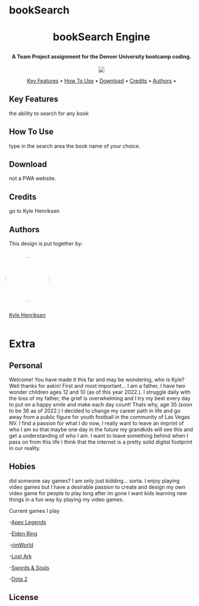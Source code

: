 # bookSearch
<html>
<body style= "backgrond-color: red;">

<h1 align="center">



bookSearch Engine

</h1>

<h4 align="center">A Team Project assignment for the Denver University bootcamp coding.</h4>

<p align="center">
  <a href="https://saythanks.io/to/khenriksenbootcamp@gmail.com">
      <img src="https://img.shields.io/badge/SayThanks.io-%E2%98%BC-1EAEDB.svg">
  </a>
</p>

<p align="center">
  <a href="#key-features">Key Features</a> •
  <a href="#how-to-use">How To Use</a> •
  <a href="#download">Download</a> •
  <a href="#credits">Credits</a> •
  <a href="#authors">Authors</a> •
  
</p>

## Key Features

the ability to search for any book

## How To Use

type in the search area the book name of your choice.

## Download

  not a PWA website.
  
## Credits

go to Kyle Henriksen

## Authors

This design is put together by:

<div style = "display: flex; flex-wrap: wrap">

<div>
<img style = "width: 120px; border-radius:255px; position: relative; right: 25px;padding: 15px" src="https://avatars.githubusercontent.com/u/97247627?v=4">

[Kyle Henriksen](http://github.com/starbjornx)

</div>

</div>
</div>

# Extra

## Personal

Welcome! You have made it this far and may be wondering, who is Kyle? Well thanks for askin! First and most important... I am a father, I have two wonder children ages 12 and 10 (as of this year 2022.). I struggle daily with the loss of my father, the grief is overwhelming and I try my best every day to put on a happy smile and make each day count! Thats why, age 35 (soon to be 36 as of 2022.) I decided to change my career path in life and go away from a public figure for youth football in the community of Las Vegas NV. I find a passion for what I do now, I really want to leave an imprint of who I am so that maybe one day in the future my grandkids will see this and get a understanding of who I am. I want to leave something behind when I pass on from this life I think that the internet is a pretty solid digital footprint in our reality.

## Hobies

did someone say games? I am only just kidding... sorta. I enjoy playing video games but I have a desirable passion to create and design my own video game for people to play long after im gone I want kids learning new things in a fun way by playing my video games.

Current games I play

-[Apex Legends](https://www.origin.com/usa/en-us/store/apex/apex)

-[Elden Ring](https://store.steampowered.com/agecheck/app/1245620/)

-[rimWorld](https://store.steampowered.com/app/294100/RimWorld/)

-[Lost Ark](https://store.steampowered.com/agecheck/app/1599340/?l=latam%3Futm_source%3DMX&gclid=Cj0KCQjw_4-SBhCgARIsAAlegrX8zknYWgWthMXZQ3OonG414de1qmjaPO2I8F-pKuCWTJFjdHjbMpoaAsHJEALw_wcB)

-[Swords & Souls](https://store.steampowered.com/app/679900/Swords__Souls_Neverseen/)

-[Dota 2](https://store.steampowered.com/app/570/Dota_2/)

## License



</body>
</html>
